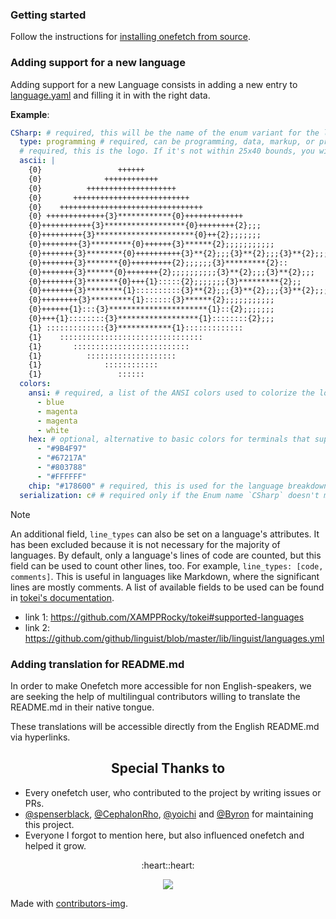 ### Getting started

Follow the instructions for [installing onefetch from source](https://github.com/o2sh/onefetch/wiki/Installation#build-from-source).

### Adding support for a new language

Adding support for a new Language consists in adding a new entry to [language.yaml](./languages.yaml) and filling it in with the right data.

**Example**:

```yaml
CSharp: # required, this will be the name of the enum variant for the language as specified by tokei (link 1)
  type: programming # required, can be programming, data, markup, or prose as specified by linguist (link 2)
  # required, this is the logo. If it's not within 25x40 bounds, you will get a compiler error. Use `{i}` to color the ascii with `i` the color index.
  ascii: |
    {0}                 ++++++
    {0}              ++++++++++++
    {0}          ++++++++++++++++++++
    {0}       ++++++++++++++++++++++++++
    {0}    ++++++++++++++++++++++++++++++++
    {0} +++++++++++++{3}************{0}+++++++++++++
    {0}+++++++++++{3}******************{0}++++++++{2};;;
    {0}+++++++++{3}**********************{0}++{2};;;;;;;
    {0}++++++++{3}*********{0}++++++{3}******{2};;;;;;;;;;;
    {0}+++++++{3}********{0}++++++++++{3}**{2};;;{3}**{2};;;{3}**{2};;;
    {0}+++++++{3}*******{0}+++++++++{2};;;;;;{3}*********{2}::
    {0}+++++++{3}******{0}+++++++{2};;;;;;;;;;{3}**{2};;;{3}**{2};;;
    {0}+++++++{3}*******{0}+++{1}:::::{2};;;;;;;{3}*********{2};;
    {0}+++++++{3}********{1}::::::::::{3}**{2};;;{3}**{2};;;{3}**{2};;;
    {0}++++++++{3}*********{1}::::::{3}******{2};;;;;;;;;;;
    {0}++++++{1}:::{3}**********************{1}::{2};;;;;;;
    {0}+++{1}::::::::{3}******************{1}::::::::{2};;;
    {1} :::::::::::::{3}************{1}:::::::::::::
    {1}    ::::::::::::::::::::::::::::::::
    {1}       ::::::::::::::::::::::::::
    {1}          ::::::::::::::::::::
    {1}              ::::::::::::
    {1}                 ::::::
  colors:
    ansi: # required, a list of the ANSI colors used to colorize the logo
      - blue
      - magenta
      - magenta
      - white
    hex: # optional, alternative to basic colors for terminals that support true colour.
      - "#9B4F97"
      - "#67217A"
      - "#803788"
      - "#FFFFFF"
    chip: "#178600" # required, this is used for the language breakdown bar, its value can be found in linguist (link 2).
  serialization: c# # required only if the Enum name `CSharp` doesn't match the display name `C#`
```

> [!NOTE]
> An additional field, `line_types` can also be set on a language's attributes. It has been excluded because
> it is not necessary for the majority of languages. By default, only a language's lines of code are counted, but this
> field can be used to count other lines, too. For example, `line_types: [code, comments]`. This is useful in languages
> like Markdown, where the significant lines are mostly comments. A list of available fields to be used can be found in
> [tokei's documentation](https://docs.rs/tokei/latest/tokei/struct.Language.html#fields).

- link 1: https://github.com/XAMPPRocky/tokei#supported-languages
- link 2: https://github.com/github/linguist/blob/master/lib/linguist/languages.yml

### Adding translation for README.md

In order to make Onefetch more accessible for non English-speakers, we are seeking the help of multilingual contributors willing to translate the README.md in their native tongue.

These translations will be accessible directly from the English README.md via hyperlinks.

<h2 align="center">Special Thanks to</h2>

- Every onefetch user, who contributed to the project by writing issues or PRs.
- [@spenserblack](https://github.com/spenserblack), [@CephalonRho](https://github.com/CephalonRho), [@yoichi](https://github.com/yoichi) and [@Byron](https://github.com/Byron) for maintaining this project.
- Everyone I forgot to mention here, but also influenced onefetch and helped it grow.

<p align="center">:heart::heart:</p>

<p align="center">
  <img src="https://contrib.rocks/image?repo=o2sh/onefetch" />
</p>

Made with [contributors-img](https://contrib.rocks).
